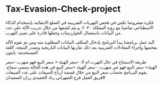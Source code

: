 # Tax-Evasion-Check-project
 
فكرة مشروعنا تكمن في فحص التهربات الضريبية في السلع الانتقائية بإستخدام الذكاء الاصطناعي تماشيا مع رؤية المملكة ٢٠٣٠.  و يتم كشفها من خلال تدريب الآلة على عدد من البيانات باستعمال الخوارزميات 
وجعلها قادرة على تمييز التهرب. 

آلية عمل برنامجنا يبدأ البرنامح بإدخال المكلف البيانات المطلوبة منه ومن ثم تقوم الآلة بفحصها وإجراء المعادلات الضريبية بعد ذلك تقارنها البيانات التاريخية وتصدر النتيجة.
اللغة المستخدمة: بايثون

طريقة الاستنتاج في حال التهرب ام لا:
-سعر الهيئة < سعر البيع فهو متهرب
-سعر الهيئة= سعر البيع فهو غير متهرب.
-سعر الهيئة >سعر البيع في هذه الحالة يسمى سماح.
يقوم البرنامج بحساب سعر البيع من خلال قسمة أرباح المبيعات على عدد المبيعات
#فريق العمل
فرح الشهراني
رناد الحميدي
رزان السعيدان
